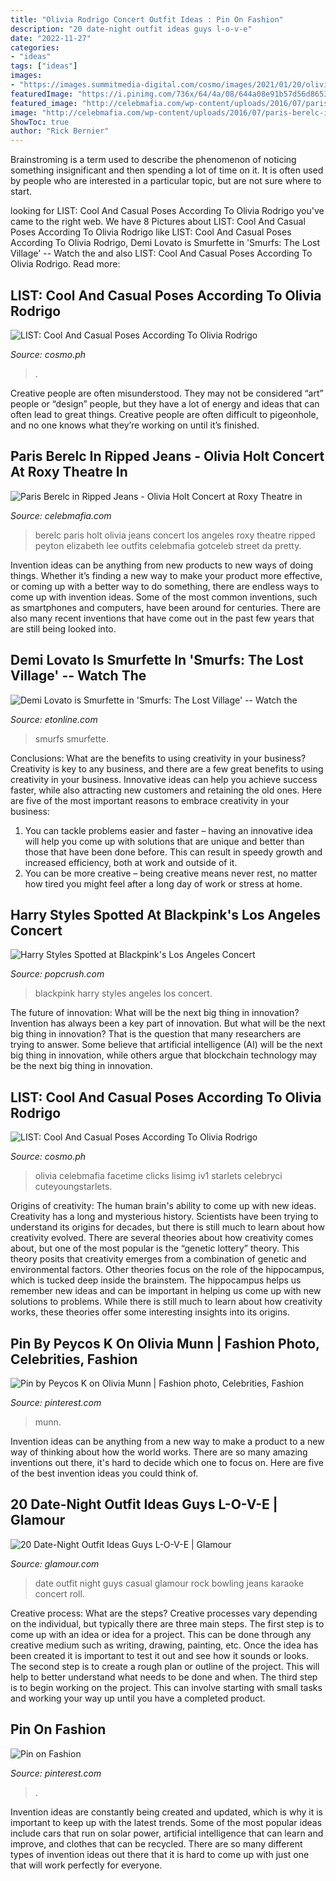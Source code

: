 ```yaml
---
title: "Olivia Rodrigo Concert Outfit Ideas : Pin On Fashion"
description: "20 date-night outfit ideas guys l-o-v-e"
date: "2022-11-27"
categories:
- "ideas"
tags: ["ideas"]
images:
- "https://images.summitmedia-digital.com/cosmo/images/2021/01/20/olivia-rodrigo-poses-10-1611129185.jpg"
featuredImage: "https://i.pinimg.com/736x/64/4a/08/644a08e91b57d56d8653ad668748d773.jpg"
featured_image: "http://celebmafia.com/wp-content/uploads/2016/07/paris-berelc-in-ripped-jeans-olivia-holt-concert-at-roxy-theatre-in-los-angeles-7-20-2016-6.jpg"
image: "http://celebmafia.com/wp-content/uploads/2016/07/paris-berelc-in-ripped-jeans-olivia-holt-concert-at-roxy-theatre-in-los-angeles-7-20-2016-6.jpg"
ShowToc: true
author: "Rick Bernier"
---
```



Brainstroming is a term used to describe the phenomenon of noticing something insignificant and then spending a lot of time on it. It is often used by people who are interested in a particular topic, but are not sure where to start.

	

		
looking for LIST: Cool And Casual Poses According To Olivia Rodrigo you've came to the right web. We have 8 Pictures about LIST: Cool And Casual Poses According To Olivia Rodrigo like LIST: Cool And Casual Poses According To Olivia Rodrigo, Demi Lovato is Smurfette in &#039;Smurfs: The Lost Village&#039; -- Watch the and also LIST: Cool And Casual Poses According To Olivia Rodrigo. Read more:
		
    
## LIST: Cool And Casual Poses According To Olivia Rodrigo

<img loading=lazy src="https://images.summitmedia-digital.com/cosmo/images/2021/01/20/olivia-rodrigo-poses-10-1611129185.jpg" onerror="this.onerror=null;this.src='https://tse3.mm.bing.net/th?id=OIP.kfkR038UQnyFnzSv829qPQHaHa&amp;pid=15.1';" alt="LIST: Cool And Casual Poses According To Olivia Rodrigo">

_Source: cosmo.ph_

>. 

	

Creative people are often misunderstood. They may not be considered “art” people or “design” people, but they have a lot of energy and ideas that can often lead to great things. Creative people are often difficult to pigeonhole, and no one knows what they’re working on until it’s finished.

    
## Paris Berelc In Ripped Jeans - Olivia Holt Concert At Roxy Theatre In

<img loading=lazy src="http://celebmafia.com/wp-content/uploads/2016/07/paris-berelc-in-ripped-jeans-olivia-holt-concert-at-roxy-theatre-in-los-angeles-7-20-2016-6.jpg" onerror="this.onerror=null;this.src='https://tse4.mm.bing.net/th?id=OIP.8N4SAcZT7U156fQ7h1ea1AHaM2&amp;pid=15.1';" alt="Paris Berelc in Ripped Jeans - Olivia Holt Concert at Roxy Theatre in">

_Source: celebmafia.com_

>berelc paris holt olivia jeans concert los angeles roxy theatre ripped peyton elizabeth lee outfits celebmafia gotceleb street da pretty. 

	

Invention ideas can be anything from new products to new ways of doing things. Whether it’s finding a new way to make your product more effective, or coming up with a better way to do something, there are endless ways to come up with invention ideas. Some of the most common inventions, such as smartphones and computers, have been around for centuries. There are also many recent inventions that have come out in the past few years that are still being looked into.

    
## Demi Lovato Is Smurfette In &#039;Smurfs: The Lost Village&#039; -- Watch The

<img loading=lazy src="https://www.etonline.com/sites/default/files/styles/max_1280x720/public/images/2017-01/et_CLIPS_SmurfTrailer_011817_hulu.jpg?itok=sQUIag3h" onerror="this.onerror=null;this.src='https://tse4.mm.bing.net/th?id=OIP.xmqmJP8_6wKGKTh4fdf8agHaEK&amp;pid=15.1';" alt="Demi Lovato is Smurfette in &#039;Smurfs: The Lost Village&#039; -- Watch the">

_Source: etonline.com_

>smurfs smurfette. 

	

Conclusions: What are the benefits to using creativity in your business?
Creativity is key to any business, and there are a few great benefits to using creativity in your business. Innovative ideas can help you achieve success faster, while also attracting new customers and retaining the old ones. Here are five of the most important reasons to embrace creativity in your business: 

1. You can tackle problems easier and faster – having an innovative idea will help you come up with solutions that are unique and better than those that have been done before. This can result in speedy growth and increased efficiency, both at work and outside of it. 
2. You can be more creative – being creative means never rest, no matter how tired you might feel after a long day of work or stress at home.

    
## Harry Styles Spotted At Blackpink&#039;s Los Angeles Concert

<img loading=lazy src="https://townsquare.media/site/252/files/2019/04/harry-styles-blackpink.jpg?w=1200&amp;h=0&amp;zc=1&amp;s=0&amp;a=t&amp;q=89" onerror="this.onerror=null;this.src='https://tse3.mm.bing.net/th?id=OIP.pXCpnQUN0CNUnCCS9nu0fQHaE8&amp;pid=15.1';" alt="Harry Styles Spotted at Blackpink&#039;s Los Angeles Concert">

_Source: popcrush.com_

>blackpink harry styles angeles los concert. 

	

The future of innovation: What will be the next big thing in innovation?
Invention has always been a key part of innovation. But what will be the next big thing in innovation? That is the question that many researchers are trying to answer. Some believe that artificial intelligence (AI) will be the next big thing in innovation, while others argue that blockchain technology may be the next big thing in innovation.

    
## LIST: Cool And Casual Poses According To Olivia Rodrigo

<img loading=lazy src="https://images.summitmedia-digital.com/cosmo/images/2021/01/20/olivia-rodrigo-poses-12-1611129186.jpg" onerror="this.onerror=null;this.src='https://tse3.mm.bing.net/th?id=OIP.hbwB5C043XJ7l3aYfRmH0wHaHa&amp;pid=15.1';" alt="LIST: Cool And Casual Poses According To Olivia Rodrigo">

_Source: cosmo.ph_

>olivia celebmafia facetime clicks lisimg iv1 starlets celebryci cuteyoungstarlets. 

	

Origins of creativity: The human brain's ability to come up with new ideas.
Creativity has a long and mysterious history. Scientists have been trying to understand its origins for decades, but there is still much to learn about how creativity evolved. There are several theories about how creativity comes about, but one of the most popular is the “genetic lottery” theory. This theory posits that creativity emerges from a combination of genetic and environmental factors. Other theories focus on the role of the hippocampus, which is tucked deep inside the brainstem. The hippocampus helps us remember new ideas and can be important in helping us come up with new solutions to problems. While there is still much to learn about how creativity works, these theories offer some interesting insights into its origins.

    
## Pin By Peycos K On Olivia Munn | Fashion Photo, Celebrities, Fashion

<img loading=lazy src="https://i.pinimg.com/736x/64/4a/08/644a08e91b57d56d8653ad668748d773.jpg" onerror="this.onerror=null;this.src='https://tse4.mm.bing.net/th?id=OIP.znw46uEwwVd-YjZcrLxKKgHaLH&amp;pid=15.1';" alt="Pin by Peycos K on Olivia Munn | Fashion photo, Celebrities, Fashion">

_Source: pinterest.com_

>munn. 

	

Invention ideas can be anything from a new way to make a product to a new way of thinking about how the world works. There are so many amazing inventions out there, it's hard to decide which one to focus on. Here are five of the best invention ideas you could think of.

    
## 20 Date-Night Outfit Ideas Guys L-O-V-E | Glamour

<img loading=lazy src="https://media.glamour.com/photos/56964c0193ef4b0952104c8f/master/w_400,c_limit/fashion-2012-07-0717-03-date-night-outfit-ideas-ashley-madekwe_li.jpg" onerror="this.onerror=null;this.src='https://tse4.mm.bing.net/th?id=OIP.qVsPNP6mI97FlX6FP8uUFgAAAA&amp;pid=15.1';" alt="20 Date-Night Outfit Ideas Guys L-O-V-E | Glamour">

_Source: glamour.com_

>date outfit night guys casual glamour rock bowling jeans karaoke concert roll. 

	

Creative process: What are the steps?
Creative processes vary depending on the individual, but typically there are three main steps. The first step is to come up with an idea or idea for a project. This can be done through any creative medium such as writing, drawing, painting, etc. Once the idea has been created it is important to test it out and see how it sounds or looks. The second step is to create a rough plan or outline of the project. This will help to better understand what needs to be done and when. The third step is to begin working on the project. This can involve starting with small tasks and working your way up until you have a completed product.

    
## Pin On Fashion

<img loading=lazy src="https://i.pinimg.com/736x/4a/dc/d4/4adcd46341fbad909dd18f336af41ddd--warped-tour-silver-jeans.jpg" onerror="this.onerror=null;this.src='https://tse1.mm.bing.net/th?id=OIP.ZOUYNJjaPJiruuPbIpz1gQDdEs&amp;pid=15.1';" alt="Pin on Fashion">

_Source: pinterest.com_

>. 

	

Invention ideas are constantly being created and updated, which is why it is important to keep up with the latest trends. Some of the most popular ideas include cars that run on solar power, artificial intelligence that can learn and improve, and clothes that can be recycled. There are so many different types of invention ideas out there that it is hard to come up with just one that will work perfectly for everyone.

